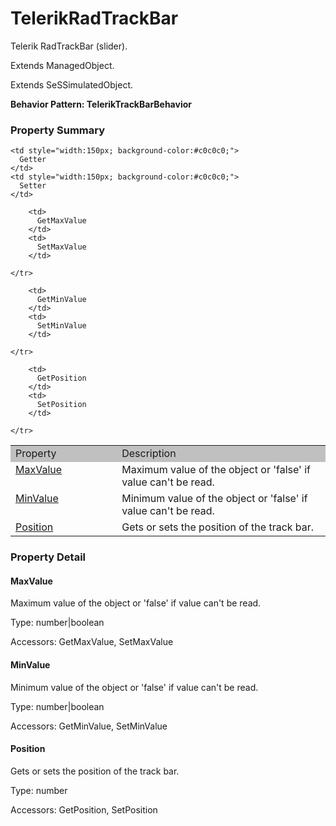 

# TelerikRadTrackBar

Telerik RadTrackBar (slider).
 
Extends ManagedObject.

Extends SeSSimulatedObject.






**Behavior Pattern: TelerikTrackBarBehavior**


<!-- ============================== property summary ========================== -->

	

### Property Summary

<table styleclass="Default" style="cell-padding:2px; border-width:0px; border-spacing:0px; border-collapse:collapse; cell-border-width:1px; border-color:#c0c0c0; border-style:solid;">
  <tr style="vertical-align:top">
    <td  style="width:200px; background-color:#c0c0c0;">
      Property
    </td>
    <td style="width:450px; background-color:#c0c0c0;">
      Description
    </td>

    <td style="width:150px; background-color:#c0c0c0;">
      Getter
    </td>
    <td style="width:150px; background-color:#c0c0c0;">
      Setter
    </td>

  </tr>

  <tr style="vertical-align:top">
		<td>
      <a href="#MaxValue">MaxValue</a>
		</td>
		<td>
			Maximum value of the object or 'false' if value can't be read.
		</td>
		
		<td>
		  GetMaxValue
		</td>
		<td>
		  SetMaxValue
		</td>
		
	</tr>

  <tr style="vertical-align:top">
		<td>
      <a href="#MinValue">MinValue</a>
		</td>
		<td>
			Minimum value of the object or 'false' if value can't be read.
		</td>
		
		<td>
		  GetMinValue
		</td>
		<td>
		  SetMinValue
		</td>
		
	</tr>

  <tr style="vertical-align:top">
		<td>
      <a href="#Position">Position</a>
		</td>
		<td>
			Gets or sets the position of the track bar.
		</td>
		
		<td>
		  GetPosition
		</td>
		<td>
		  SetPosition
		</td>
		
	</tr>

</table>


	
<!-- ============================== action summary ========================== -->
	

<!-- ============================== property detail ========================== -->
	
### Property Detail
		
<a name="MaxValue"></a>
#### MaxValue


Maximum value of the object or 'false' if value can't be read.

			
	
			
Type: number|boolean
			
			
Accessors: GetMaxValue, SetMaxValue
			
		
<a name="MinValue"></a>
#### MinValue


Minimum value of the object or 'false' if value can't be read.

			
	
			
Type: number|boolean
			
			
Accessors: GetMinValue, SetMinValue
			
		
<a name="Position"></a>
#### Position


Gets or sets the position of the track bar.

			
	
			
Type: number
			
			
Accessors: GetPosition, SetPosition
			
		
	
	
<!-- ============================== action detail ========================== -->
		


